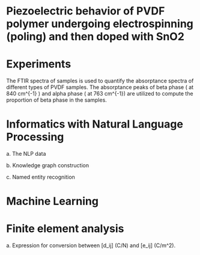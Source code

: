 # Piezoelectric behavior of PVDF polymer undergoing electrospinning (poling) and then doped with SnO2

# Experiments
The FTIR spectra of samples is used to quantify the absorptance spectra of different types of PVDF samples. The absorptance peaks of beta phase ( at 840 cm^{-1} ) and alpha phase ( at 763 cm^{-1})
are utilized to compute the  proportion of beta phase in the samples.

# Informatics with Natural Language Processing

a. The NLP data

b. Knowledge graph construction

c. Named entity recognition

# Machine Learning


# Finite element analysis
a. Expression for conversion between [d_ij] (C/N) and [e_ij] (C/m^2). 
